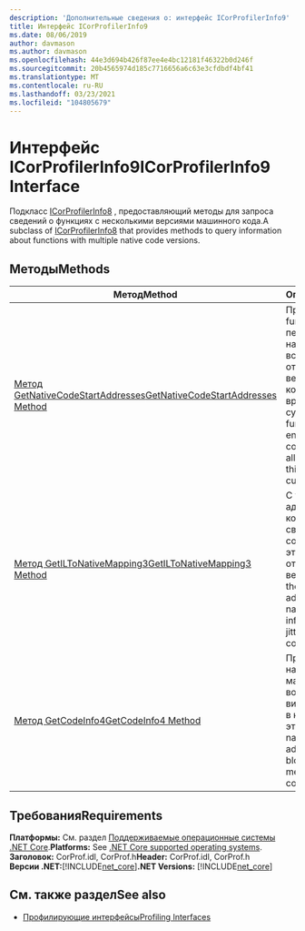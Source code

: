 ```yaml
---
description: 'Дополнительные сведения о: интерфейс ICorProfilerInfo9'
title: Интерфейс ICorProfilerInfo9
ms.date: 08/06/2019
author: davmason
ms.author: davmason
ms.openlocfilehash: 44e3d694b426f87ee4e4bc12181f46322b0d246f
ms.sourcegitcommit: 20b4565974d185c7716656a6c63e3cfdbdf4bf41
ms.translationtype: MT
ms.contentlocale: ru-RU
ms.lasthandoff: 03/23/2021
ms.locfileid: "104805679"
---
```

# <a name="icorprofilerinfo9-interface"></a><span data-ttu-id="048df-103">Интерфейс ICorProfilerInfo9</span><span class="sxs-lookup"><span data-stu-id="048df-103">ICorProfilerInfo9 Interface</span></span>

<span data-ttu-id="048df-104">Подкласс [ICorProfilerInfo8](icorprofilerinfo8-interface.md) , предоставляющий методы для запроса сведений о функциях с несколькими версиями машинного кода.</span><span class="sxs-lookup"><span data-stu-id="048df-104">A subclass of [ICorProfilerInfo8](icorprofilerinfo8-interface.md) that provides methods to query information about functions with multiple native code versions.</span></span>  

## <a name="methods"></a><span data-ttu-id="048df-105">Методы</span><span class="sxs-lookup"><span data-stu-id="048df-105">Methods</span></span>  

| <span data-ttu-id="048df-106">Метод</span><span class="sxs-lookup"><span data-stu-id="048df-106">Method</span></span>|<span data-ttu-id="048df-107">Описание</span><span class="sxs-lookup"><span data-stu-id="048df-107">Description</span></span>|  
| ------------|-----------------|  
|[<span data-ttu-id="048df-108">Метод GetNativeCodeStartAddresses</span><span class="sxs-lookup"><span data-stu-id="048df-108">GetNativeCodeStartAddresses Method</span></span>](icorprofilerinfo9-getnativecodestartaddresses-method.md)| <span data-ttu-id="048df-109">При наличии кода functionId и Режитид перечисляются начальные адреса всех откомпилированных версий этого кода, которые в настоящее время существуют.</span><span class="sxs-lookup"><span data-stu-id="048df-109">Given a functionId and rejitId, enumerates the native code start address of all jitted versions of this code that currently exist.</span></span> |
|[<span data-ttu-id="048df-110">Метод GetILToNativeMapping3</span><span class="sxs-lookup"><span data-stu-id="048df-110">GetILToNativeMapping3 Method</span></span>](icorprofilerinfo9-getiltonativemapping3-method.md)| <span data-ttu-id="048df-111">С учетом начального адреса машинного кода возвращает сведения о сопоставлении IL для этой откомпилированной версии кода.</span><span class="sxs-lookup"><span data-stu-id="048df-111">Given the native code start address, returns the native to IL mapping information for this jitted version of the code.</span></span> |
|[<span data-ttu-id="048df-112">Метод GetCodeInfo4</span><span class="sxs-lookup"><span data-stu-id="048df-112">GetCodeInfo4 Method</span></span>](icorprofilerinfo9-getcodeinfo4-method.md)| <span data-ttu-id="048df-113">При наличии начального адреса машинного кода возвращает блоки виртуальной памяти, в которых хранится этот код.</span><span class="sxs-lookup"><span data-stu-id="048df-113">Given the native code start address, returns the blocks of virtual memory that store this code.</span></span> |

## <a name="requirements"></a><span data-ttu-id="048df-114">Требования</span><span class="sxs-lookup"><span data-stu-id="048df-114">Requirements</span></span>  

<span data-ttu-id="048df-115">**Платформы:** См. раздел [Поддерживаемые операционные системы .NET Core](../../../core/install/windows.md?pivots=os-windows).</span><span class="sxs-lookup"><span data-stu-id="048df-115">**Platforms:** See [.NET Core supported operating systems](../../../core/install/windows.md?pivots=os-windows).</span></span>  
<span data-ttu-id="048df-116">**Заголовок:** CorProf.idl, CorProf.h</span><span class="sxs-lookup"><span data-stu-id="048df-116">**Header:** CorProf.idl, CorProf.h</span></span>  
<span data-ttu-id="048df-117">**Версии .NET:**[!INCLUDE[net_core](../../../../includes/net-core-21-md.md)]</span><span class="sxs-lookup"><span data-stu-id="048df-117">**.NET Versions:** [!INCLUDE[net_core](../../../../includes/net-core-21-md.md)]</span></span>  

## <a name="see-also"></a><span data-ttu-id="048df-118">См. также раздел</span><span class="sxs-lookup"><span data-stu-id="048df-118">See also</span></span>

- [<span data-ttu-id="048df-119">Профилирующие интерфейсы</span><span class="sxs-lookup"><span data-stu-id="048df-119">Profiling Interfaces</span></span>](profiling-interfaces.md)
